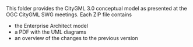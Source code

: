 This folder provides the CityGML 3.0 conceptual model as presented at the OGC CityGML SWG meetings.
Each ZIP file contains 
- the Enterprise Architect model
- a PDF with the UML diagrams
- an overview of the changes to the previous version